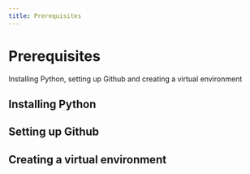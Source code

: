 ```yaml
---
title: Prerequisites
---
```


<h1 class="hidden">Prerequisites</h1>

Installing Python, setting up Github and creating a virtual environment

## Installing Python

## Setting up Github

## Creating a virtual environment

